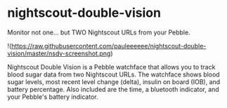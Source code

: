 # nightscout-double-vision
Monitor not one... but TWO Nightscout URLs from your Pebble.

!(https://raw.githubusercontent.com/pauleeeeee/nightscout-double-vision/master/nsdv-screenshot.png)

Nightscout Double Vision is a Pebble watchface that allows you to track blood sugar data from two Nightscout URLs. The watchface shows blood sugar levels, most recent level change (delta), insulin on board (IOB), and battery percentage. Also included are the time, a bluetooth indicator, and your Pebble's battery indicator.
